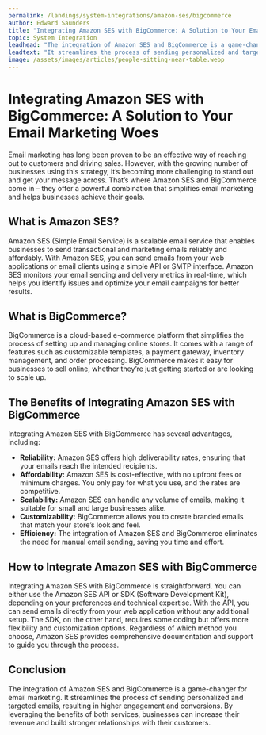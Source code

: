 ```yaml
---
permalink: /landings/system-integrations/amazon-ses/bigcommerce
author: Edward Saunders
title: "Integrating Amazon SES with BigCommerce: A Solution to Your Email Marketing Woes"
topic: System Integration
leadhead: "The integration of Amazon SES and BigCommerce is a game-changer for email marketing"
leadtext: "It streamlines the process of sending personalized and targeted emails, resulting in higher engagement and conversions. By leveraging the benefits of both services, businesses can increase their revenue and build stronger relationships with their customers."
image: /assets/images/articles/people-sitting-near-table.webp
---
```

<div class="arttext"><h1>Integrating Amazon SES with BigCommerce: A Solution to Your Email Marketing Woes</h1>
<p>Email marketing has long been proven to be an effective way of reaching out to customers and driving sales. However, with the growing number of businesses using this strategy, it’s becoming more challenging to stand out and get your message across. That’s where Amazon SES and BigCommerce come in – they offer a powerful combination that simplifies email marketing and helps businesses achieve their goals.</p>
<h2>What is Amazon SES?</h2>
<p>Amazon SES (Simple Email Service) is a scalable email service that enables businesses to send transactional and marketing emails reliably and affordably. With Amazon SES, you can send emails from your web applications or email clients using a simple API or SMTP interface. Amazon SES monitors your email sending and delivery metrics in real-time, which helps you identify issues and optimize your email campaigns for better results.</p>
<h2>What is BigCommerce?</h2>
<p>BigCommerce is a cloud-based e-commerce platform that simplifies the process of setting up and managing online stores. It comes with a range of features such as customizable templates, a payment gateway, inventory management, and order processing. BigCommerce makes it easy for businesses to sell online, whether they’re just getting started or are looking to scale up.</p>
<h2>The Benefits of Integrating Amazon SES with BigCommerce</h2>
<p>Integrating Amazon SES with BigCommerce has several advantages, including:</p>
<ul>
<li><strong>Reliability:</strong> Amazon SES offers high deliverability rates, ensuring that your emails reach the intended recipients.</li>
<li><strong>Affordability:</strong> Amazon SES is cost-effective, with no upfront fees or minimum charges. You only pay for what you use, and the rates are competitive.</li>
<li><strong>Scalability:</strong> Amazon SES can handle any volume of emails, making it suitable for small and large businesses alike.</li>
<li><strong>Customizability:</strong> BigCommerce allows you to create branded emails that match your store’s look and feel.</li>
<li><strong>Efficiency:</strong> The integration of Amazon SES and BigCommerce eliminates the need for manual email sending, saving you time and effort.</li>
</ul>
<h2>How to Integrate Amazon SES with BigCommerce</h2>
<p>Integrating Amazon SES with BigCommerce is straightforward. You can either use the Amazon SES API or SDK (Software Development Kit), depending on your preferences and technical expertise. With the API, you can send emails directly from your web application without any additional setup. The SDK, on the other hand, requires some coding but offers more flexibility and customization options. Regardless of which method you choose, Amazon SES provides comprehensive documentation and support to guide you through the process.</p>
<h2>Conclusion</h2>
<p>The integration of Amazon SES and BigCommerce is a game-changer for email marketing. It streamlines the process of sending personalized and targeted emails, resulting in higher engagement and conversions. By leveraging the benefits of both services, businesses can increase their revenue and build stronger relationships with their customers.</p>
</div>